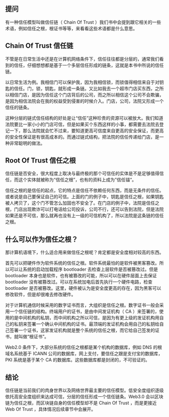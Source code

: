 ## 提问

有一种信任模型叫做信任链（ Chain Of Trust ）我们书中会提到跟它相关的一些术语，例如信任之根，根证书等等，来看看这些术语都是什么意思。

## Chain Of Trust 信任链

不管是在日常生活中还是在计算机网络条件下，信任往往都是分层的，通常我们看到的信任，仔细想想都是基于一个多层信任形成的链条，这就是本书中所说的信任链。

以日常生活为例。我相信门可以保护我，因为我相信锁，而锁值得相信来自于对钥匙的信任。门，锁，钥匙，就形成一条链。又比如我去一个超市门店买东西，之所以相信门店，是因为信任这个门店背后的公司，而之所以相信这个公司不会欺骗，是因为相信法院会在我的权益受到侵害的时候介入。门店，公司，法院又形成一个信任的链条。

这种分层的链式信任结构的好处是让“信任”这种珍贵的资源可以被放大。我们知道法院要比一家小小的门店可信，但是如果买个东西这样的小事，都需要去法院去登记一下，那么法院就会忙不过来，要知道更高可信度来自更高的安全保证，而更高的安全性保证是有很高成本的。而通过链式结构，把法院的信任传递给门店，是一种非常聪明的做法。

## Root Of Trust 信任之根

信任链是否安全，很大程度上取决与最终极的那个可信任的实体是不是足够值得信任，而这个实体就被称为“信任之根”，也有的资料上成为”信任锚“。

信任之根的是信任的起点，它的特点是信任不依赖任何东西，而是无条件的信任。或者说是自己要保证自己的可信。上面的门的例子中，钥匙是信任之根，如果钥匙被人拷贝了，这个门不管怎么加固也不安全了。在门店的例子中，法院是信任之根，门店出现欺诈可以打电话给公司投诉，公司不行，还可以告到法院，但是法院如果还是不可信，那么就再也没有上一级的可信机构了，所以法院是这条链的信任之根。

## 什么可以作为信任之根？

那计算机语境下，什么适合用来做信任之根呢？肯定都是安全度相对较高的东西。

首先可以把硬件作为软件系统的信任之根。软件系统最怕的是软件被黑客篡改。所以可以让系统的启动加载程序 bootloader 去检查上层软件是否被篡改过。但是 bootloader 本身也是软件，也有被篡改的可能，所以可以在硬件层面上去保证 bootloader 没有被篡改过。可以在系统加电后首先执行一个硬件电路，检查 bootloader 是否被篡改。这里，硬件被认为是安全度更高的存在，因为黑客可以修改软件，但是却很难去修改硬件。

对于计算机通信时候采用的数字证书而言，大组织是信任之根。数字证书一般会采用一个信任链的结构。终端用户的证书，是由中间发证机构（ CA ）来签署的，使用的是中间机构的私钥，而中间机构之所以可信，是因为有更上级的发证机构用自己的私钥来签署一个确认中间机构的证书。最顶端的发证机构会用自己的私钥给自己签署一个证书，这家发证机构就是整个系统的信任之根，而它给自己签发的证书，就叫做“根证书”。

Web2.0 条件下，大部分系统的信任之根都是某个机构的数据库，例如 DNS 的根域名系统基于 ICANN 公司的数据库，网上支付，要信任之跟是支付宝的数据库，PKI 系统是基于某个 CA 的数据库。这些数据库都是封闭的，不可验证的。

## 结论

信任链是当前我们的肉身世界以及网络世界最主要的信任模型。低安全度组织逐级依托高安全度组织来达成可信，分层的信任形成一个信任链条。Web3.0 会以区块链为信任之根，而区块链自身的信任模型却不是 Chain Of Trust ，而是更接近 Web Of Trust ，具体情况后续章节中会展开。
